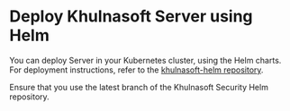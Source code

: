 # Deploy Khulnasoft Server using Helm

You can deploy Server in your Kubernetes cluster, using the Helm charts. For deployment instructions, refer to the [khulnasoft-helm repository](https://github.com/khulnasoft/khulnasoft-helm/tree/2022.4/server).

Ensure that you use the latest branch of the Khulnasoft Security Helm repository.